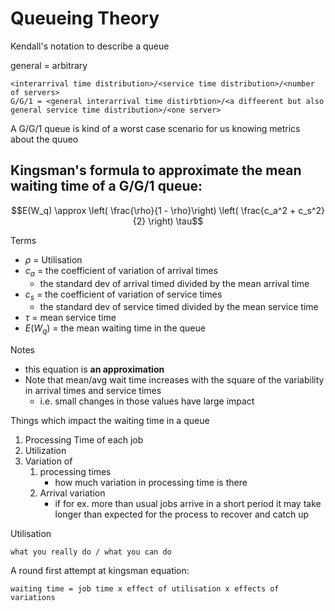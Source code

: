 # Queueing Theory


Kendall's notation  to describe a queue


general = arbitrary

    <interarrival time distribution>/<service time distribution>/<number of servers>
    G/G/1 = <general interarrival time distirbtion>/<a diffeerent but also general service time distribution>/<one server>


A G/G/1 queue is kind of a worst case scenario for us knowing metrics about the quueo

## Kingsman's formula to approximate the mean waiting time of a G/G/1 queue:

$$E(W_q) \approx \left( \frac{\rho}{1 - \rho}\right) \left( \frac{c_a^2 + c_s^2}{2} \right) \tau$$

Terms

* $\rho$ = Utilisation
* $c_a$ = the coefficient of variation of arrival times
    * the standard dev of arrival timed divided by the mean arrival time
* $c_s$ = the coefficient of variation of service times
    * the standard dev of service timed divided by the mean service time
* $\tau$ = mean service time
* $E(W_q)$ = the mean waiting time in the queue

Notes

* this equation is **an approximation**
* Note that mean/avg wait time increases with the square of the variability in arrival times and service times
    * i.e. small changes in those values have large impact


Things which impact the waiting time in a queue

1. Processing Time of each job
1. Utilization
1. Variation of
   1. processing times
        * how much variation in processing time is there
    2. Arrival variation
        * if for ex. more than usual jobs arrive in a short period it may take longer than expected for the process to recover and catch up


Utilisation

    what you really do / what you can do

A round first attempt at kingsman equation:

    waiting time = job time x effect of utilisation x effects of variations